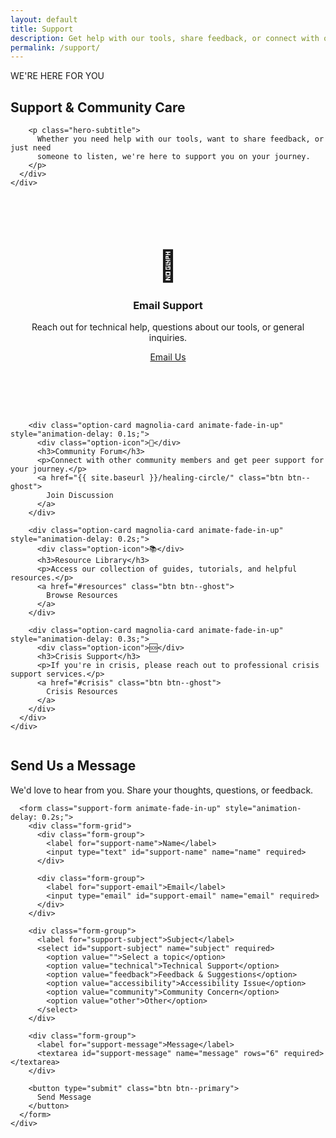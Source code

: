 ```yaml
---
layout: default
title: Support
description: Get help with our tools, share feedback, or connect with our support team. We're here to help you on your spiritual wellness journey.
permalink: /support/
---
```


<div class="support-page celestial-bg">

  <!-- Hero Section -->
  <section class="support-hero section--large">
    <div class="container">
      <div class="hero-content text-center animate-fade-in-up">
        <div class="section-badge">WE'RE HERE FOR YOU</div>
        <h1 class="hero-title">
          Support & <span class="text-golden">Community Care</span>
        </h1>

        <p class="hero-subtitle">
          Whether you need help with our tools, want to share feedback, or just need 
          someone to listen, we're here to support you on your journey.
        </p>
      </div>
    </div>
  </section>

  <!-- Support Options -->
  <section class="support-options section">
    <div class="container">
      <div class="options-grid">
        <div class="option-card magnolia-card animate-fade-in-up">
          <div class="option-icon">📧</div>
          <h3>Email Support</h3>
          <p>Reach out for technical help, questions about our tools, or general inquiries.</p>
          <a href="mailto:support@midnightmagnolia.com" class="btn btn--ghost">
            Email Us
          </a>
        </div>

        <div class="option-card magnolia-card animate-fade-in-up" style="animation-delay: 0.1s;">
          <div class="option-icon">💬</div>
          <h3>Community Forum</h3>
          <p>Connect with other community members and get peer support for your journey.</p>
          <a href="{{ site.baseurl }}/healing-circle/" class="btn btn--ghost">
            Join Discussion
          </a>
        </div>

        <div class="option-card magnolia-card animate-fade-in-up" style="animation-delay: 0.2s;">
          <div class="option-icon">📚</div>
          <h3>Resource Library</h3>
          <p>Access our collection of guides, tutorials, and helpful resources.</p>
          <a href="#resources" class="btn btn--ghost">
            Browse Resources
          </a>
        </div>

        <div class="option-card magnolia-card animate-fade-in-up" style="animation-delay: 0.3s;">
          <div class="option-icon">🆘</div>
          <h3>Crisis Support</h3>
          <p>If you're in crisis, please reach out to professional crisis support services.</p>
          <a href="#crisis" class="btn btn--ghost">
            Crisis Resources
          </a>
        </div>
      </div>
    </div>
  </section>

  <!-- Contact Form -->
  <section class="contact-form section section--dark">
    <div class="container">
      <div class="text-center mb-4">
        <h2 class="animate-fade-in-up">Send Us a Message</h2>
        <p class="animate-fade-in-up" style="animation-delay: 0.1s;">
          We'd love to hear from you. Share your thoughts, questions, or feedback.
        </p>
      </div>

      <form class="support-form animate-fade-in-up" style="animation-delay: 0.2s;">
        <div class="form-grid">
          <div class="form-group">
            <label for="support-name">Name</label>
            <input type="text" id="support-name" name="name" required>
          </div>
          
          <div class="form-group">
            <label for="support-email">Email</label>
            <input type="email" id="support-email" name="email" required>
          </div>
        </div>

        <div class="form-group">
          <label for="support-subject">Subject</label>
          <select id="support-subject" name="subject" required>
            <option value="">Select a topic</option>
            <option value="technical">Technical Support</option>
            <option value="feedback">Feedback & Suggestions</option>
            <option value="accessibility">Accessibility Issue</option>
            <option value="community">Community Concern</option>
            <option value="other">Other</option>
          </select>
        </div>

        <div class="form-group">
          <label for="support-message">Message</label>
          <textarea id="support-message" name="message" rows="6" required></textarea>
        </div>

        <button type="submit" class="btn btn--primary">
          Send Message
        </button>
      </form>
    </div>
  </section>

</div>

<style>
.options-grid {
  display: grid;
  grid-template-columns: repeat(auto-fit, minmax(250px, 1fr));
  gap: 2rem;
  margin-top: 3rem;
}

.option-card {
  text-align: center;
  padding: 3rem 2rem;
}

.option-icon {
  font-size: 3rem;
  margin-bottom: 1.5rem;
}

.option-card h3 {
  color: var(--color-golden-yellow);
  margin-bottom: 1rem;
}

.support-form {
  max-width: 600px;
  margin: 0 auto;
}

.form-grid {
  display: grid;
  grid-template-columns: 1fr 1fr;
  gap: 1.5rem;
  margin-bottom: 1.5rem;
}

.form-group {
  margin-bottom: 1.5rem;
}

.form-group label {
  display: block;
  margin-bottom: 0.5rem;
  color: var(--color-golden-yellow);
  font-weight: 500;
}

.form-group input,
.form-group select,
.form-group textarea {
  width: 100%;
  padding: 1rem;
  border: 1px solid rgba(255, 255, 255, 0.2);
  border-radius: 0.5rem;
  background: rgba(255, 255, 255, 0.1);
  color: var(--color-pure-white);
  font-size: 1.4rem;
}

.form-group input::placeholder,
.form-group textarea::placeholder {
  color: rgba(255, 255, 255, 0.6);
}

@media (max-width: 768px) {
  .form-grid {
    grid-template-columns: 1fr;
  }
}
</style>